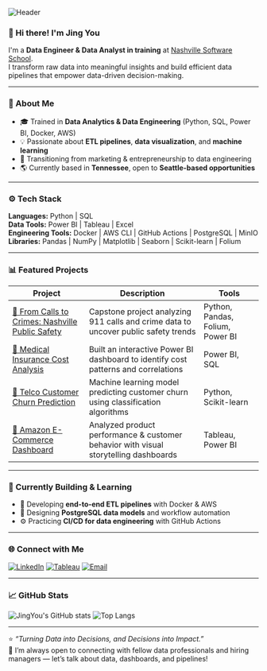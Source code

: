 <!-- Banner -->
![Header](https://capsule-render.vercel.app/api?type=waving&color=0:36D1DC,100:5B86E5&height=180&section=header&text=Jing%20You%20|%20Data%20Engineer%20in%20Training&fontSize=28&fontColor=ffffff&animation=fadeIn)

### 👋 Hi there! I'm **Jing You**
I'm a **Data Engineer & Data Analyst in training** at [Nashville Software School](https://nashvillesoftwareschool.com/).  
I transform raw data into meaningful insights and build efficient data pipelines that empower data-driven decision-making.

---

### 🧠 About Me
- 🎓 Trained in **Data Analytics & Data Engineering** (Python, SQL, Power BI, Docker, AWS)
- 💡 Passionate about **ETL pipelines**, **data visualization**, and **machine learning**
- 🚀 Transitioning from marketing & entrepreneurship to data engineering
- 🌎 Currently based in **Tennessee**, open to **Seattle-based opportunities**

---

### ⚙️ Tech Stack
**Languages:** Python | SQL  
**Data Tools:** Power BI | Tableau | Excel  
**Engineering Tools:** Docker | AWS CLI | GitHub Actions | PostgreSQL | MinIO  
**Libraries:** Pandas | NumPy | Matplotlib | Seaborn | Scikit-learn | Folium  

---

### 📊 Featured Projects
| Project | Description | Tools |
|----------|--------------|-------|
| [🔹 From Calls to Crimes: Nashville Public Safety](https://github.com/JingYou-data/Nashville-Public-Safety) | Capstone project analyzing 911 calls and crime data to uncover public safety trends | Python, Pandas, Folium, Power BI |
| [🏥 Medical Insurance Cost Analysis](https://github.com/JingYou-data/Medical-Insurance-Cost-Analysis-Power-BI) | Built an interactive Power BI dashboard to identify cost patterns and correlations | Power BI, SQL |
| [💬 Telco Customer Churn Prediction](https://github.com/JingYou-data/Telco-Customer-Churn) | Machine learning model predicting customer churn using classification algorithms | Python, Scikit-learn |
| [🛒 Amazon E-Commerce Dashboard](https://github.com/JingYou-data/sale_data_sample) | Analyzed product performance & customer behavior with visual storytelling dashboards | Tableau, Power BI |

---

### 🌱 Currently Building & Learning
- 🚀 Developing **end-to-end ETL pipelines** with Docker & AWS  
- 🧩 Designing **PostgreSQL data models** and workflow automation  
- ⚙️ Practicing **CI/CD for data engineering** with GitHub Actions  


---

### 🌐 Connect with Me
[![LinkedIn](https://img.shields.io/badge/LinkedIn-blue?logo=linkedin&logoColor=white)](https://www.linkedin.com/in/jing-you84/)
[![Tableau](https://img.shields.io/badge/Tableau-Portfolio-orange?logo=tableau&logoColor=white)](https://public.tableau.com/app/profile/jing.you)
[![Email](https://img.shields.io/badge/Email-jingliuyou@gmail.com-red?logo=gmail&logoColor=white)](mailto:jingliuyou@gmail.com)

---

### 📈 GitHub Stats
![JingYou's GitHub stats](https://github-readme-stats.vercel.app/api?username=JingYou-data&show_icons=true&theme=tokyonight)
![Top Langs](https://github-readme-stats.vercel.app/api/top-langs/?username=JingYou-data&layout=compact&theme=tokyonight)

---

⭐ *“Turning Data into Decisions, and Decisions into Impact.”*  
💬 I’m always open to connecting with fellow data professionals and hiring managers — let’s talk about data, dashboards, and pipelines!

